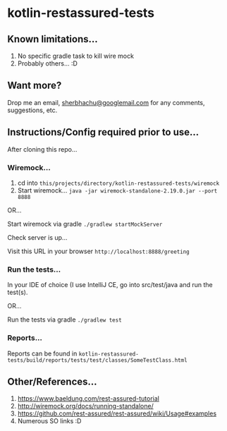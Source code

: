 # kotlin-restassured-tests

## Known limitations...

1. No specific gradle task to kill wire mock
2. Probably others... :D

## Want more?

Drop me an email, sherbhachu@googlemail.com for any comments, suggestions, etc.

## Instructions/Config required prior to use...

After cloning this repo...

### Wiremock...

1. cd into ```this/projects/directory/kotlin-restassured-tests/wiremock```
2. Start wiremock... ```java -jar wiremock-standalone-2.19.0.jar --port 8888```

OR...

Start wiremock via gradle ```./gradlew startMockServer```

Check server is up...

Visit this URL in your browser ```http://localhost:8888/greeting```

### Run the tests...

In your IDE of choice (I use IntelliJ CE, go into src/test/java and run the test(s).

OR... 

Run the tests via gradle ```./gradlew test```

### Reports...

Reports can be found in ```kotlin-restassured-tests/build/reports/tests/test/classes/SomeTestClass.html```

## Other/References...

1. https://www.baeldung.com/rest-assured-tutorial
2. http://wiremock.org/docs/running-standalone/
3. https://github.com/rest-assured/rest-assured/wiki/Usage#examples
4. Numerous SO links :D